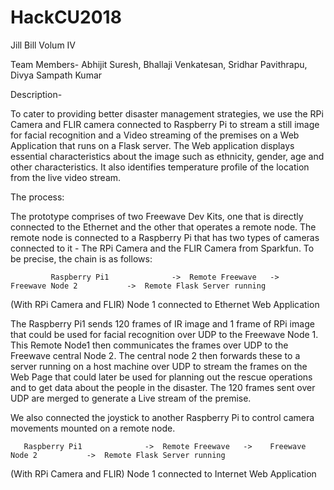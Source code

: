 # HackCU2018


Jill Bill Volum IV

Team Members- Abhijit Suresh, Bhallaji Venkatesan, Sridhar Pavithrapu, Divya Sampath Kumar 

Description-

To cater to providing better disaster management strategies, we use the RPi Camera and FLIR camera connected to Raspberry Pi to stream a still image for facial recognition and a Video streaming of the premises on a Web Application that runs on a Flask server. The Web application displays essential characteristics about the image such as ethnicity, gender, age and other characteristics. It also identifies temperature profile of the location from the live video stream.


The process:

The prototype comprises of two Freewave Dev Kits, one that is directly connected to the Ethernet and the other that operates a remote node. The remote node is connected to a Raspberry Pi that has two types of cameras connected to it - The RPi Camera and the FLIR Camera from Sparkfun. To be precise, the chain is as follows:

             Raspberry Pi1              ->  Remote Freewave   ->    Freewave Node 2           ->  Remote Flask Server running  
 (With RPi Camera and FLIR)             Node 1                      connected to Ethernet                        Web Application

The Raspberry Pi1 sends 120 frames of IR image and 1 frame of RPi image that could be used for facial recognition over UDP to the Freewave Node 1. This Remote Node1 then communicates the frames over UDP to the Freewave central Node 2. The central node 2 then forwards these to a server running on a host machine over UDP to stream the frames on the Web Page that could later be used for planning out the rescue operations and to get data about the people in the disaster. The 120 frames sent over UDP are merged to generate a Live stream of the premise. 

We also connected the joystick to another Raspberry Pi to control camera movements mounted on a remote node.

       Raspberry Pi1              ->  Remote Freewave   ->    Freewave Node 2           ->  Remote Flask Server running  
(With RPi Camera and FLIR)                Node 1           connected to Internet                  Web Application


